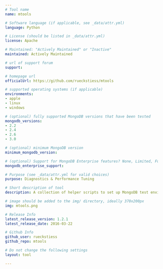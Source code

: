 ```yaml
---
# Tool name
name: mtools

# Software language (if applicable, see _data/attr.yml)
language: Python

# License (should be listed in _data/attr.yml)
license: Apache

# Maintained: "Actively Maintained" or "Inactive"
maintained: Actively Maintained

# url of support forum
support: 

# homepage url
officialUrl: https://github.com/rueckstiess/mtools

# supported operating systems (if applicable)
environments:
- apple
- linux
- windows

# (optional) fully supported MongoDB versions that have been tested
mongodb_versions:
- 2.2
- 2.4
- 2.6
- 3.0

# (optional) minimum MongoDB version
minimum_mongodb_version:

# (optional) Support for MongoDB Enterprise features? None, Limited, Full
mongodb_enterprise_support: 

# Purpose (see _data/attr.yml for valid choices)
purpose: Diagnostics & Performance Tuning

# Short description of tool
description: A collection of helper scripts to set up MongoDB test environments and parse MongoDB log files.

# image should be added to the img/ directory, ideally 370x200px
img: mtools.png

# Release Info
latest_release_version: 1.2.1
latest_release_date: 2016-03-22

# Github Info
github_user: rueckstiess
github_repo: mtools

# Do not change the following settings
layout: tool

---
```


